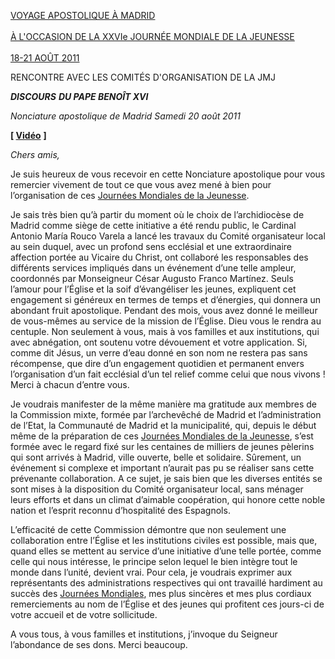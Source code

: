 [VOYAGE APOSTOLIQUE À MADRID\
\
À L'OCCASION DE LA XXVIe JOURNÉE MONDIALE DE LA JEUNESSE\
\
18-21 AOÛT 2011](/content/benedict-xvi/fr/travels/2011/index_madrid.html)

RENCONTRE AVEC LES COMITÉS D'ORGANISATION DE LA JMJ

***DISCOURS*** ***DU PAPE BENOÎT XVI***

**Nonciature apostolique de Madrid* Samedi 20 août 2011*

**[ [Vidéo](http://player.rv.va/vaticanplayer.asp?language=it&tic=VA_J4U6OK5R)** **]**

*Chers amis,*

Je suis heureux de vous recevoir en cette Nonciature apostolique pour vous remercier vivement de tout ce que vous avez mené à bien pour l’organisation de ces [Journées Mondiales de la Jeunesse](/content/benedict-xvi/fr/travels/2011/index_madrid.html).

Je sais très bien qu’à partir du moment où le choix de l’archidiocèse de Madrid comme siège de cette initiative a été rendu public, le Cardinal Antonio María Rouco Varela a lancé les travaux du Comité organisateur local au sein duquel, avec un profond sens ecclésial et une extraordinaire affection portée au Vicaire du Christ, ont collaboré les responsables des différents services impliqués dans un événement d’une telle ampleur, coordonnés par Monseigneur César Augusto Franco Martínez. Seuls l’amour pour l’Église et la soif d’évangéliser les jeunes, expliquent cet engagement si généreux en termes de temps et d’énergies, qui donnera un abondant fruit apostolique. Pendant des mois, vous avez donné le meilleur de vous-mêmes au service de la mission de l’Église. Dieu vous le rendra au centuple. Non seulement à vous, mais à vos familles et aux institutions, qui avec abnégation, ont soutenu votre dévouement et votre application. Si, comme dit Jésus, un verre d’eau donné en son nom ne restera pas sans récompense, que dire d’un engagement quotidien et permanent envers l’organisation d’un fait ecclésial d’un tel relief comme celui que nous vivons ! Merci à chacun d’entre vous.

Je voudrais manifester de la même manière ma gratitude aux membres de la Commission mixte, formée par l’archevêché de Madrid et l’administration de l’Etat, la Communauté de Madrid et la municipalité, qui, depuis le début même de la préparation de ces [Journées Mondiales de la Jeunesse](/content/benedict-xvi/fr/travels/2011/index_madrid.html), s’est formée avec le regard fixé sur les centaines de milliers de jeunes pèlerins qui sont arrivés à Madrid, ville ouverte, belle et solidaire. Sûrement, un événement si complexe et important n’aurait pas pu se réaliser sans cette prévenante collaboration. A ce sujet, je sais bien que les diverses entités se sont mises à la disposition du Comité organisateur local, sans ménager leurs efforts et dans un climat d’aimable coopération, qui honore cette noble nation et l’esprit reconnu d’hospitalité des Espagnols.

L’efficacité de cette Commission démontre que non seulement une collaboration entre l’Église et les institutions civiles est possible, mais que, quand elles se mettent au service d’une initiative d’une telle portée, comme celle qui nous intéresse, le principe selon lequel le bien intègre tout le monde dans l’unité, devient vrai. Pour cela, je voudrais exprimer aux représentants des administrations respectives qui ont travaillé hardiment au succès des [Journées Mondiales](/content/benedict-xvi/fr/travels/2011/index_madrid.html), mes plus sincères et mes plus cordiaux remerciements au nom de l’Église et des jeunes qui profitent ces jours-ci de votre accueil et de votre sollicitude.

A vous tous, à vous familles et institutions, j’invoque du Seigneur l’abondance de ses dons. Merci beaucoup.
